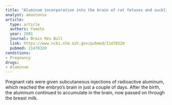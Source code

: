 ```yaml
---
title: "Aluminum incorporation into the brain of rat fetuses and sucklings"
analyst: amantonio
article:
  type: article
  authors: Yumoto
  year: 2001
  journal: Brain Res Bull
  link: https://www.ncbi.nlm.nih.gov/pubmed/11470320
  pubmed: 11470320
conditions:
- Pregnancy
drugs:
- Aluminum
---
```


Pregnant rats were given subcutaneous injections of radioactive aluminum, which reached the embryo’s brain in just a couple of days. After the birth, the aluminum continued to accumulate in the brain, now passed on through the breast milk.
